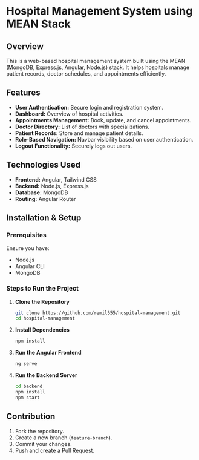 # Hospital Management System using MEAN Stack

## Overview

This is a web-based hospital management system built using the MEAN (MongoDB, Express.js, Angular, Node.js) stack. It helps hospitals manage patient records, doctor schedules, and appointments efficiently.

## Features

- **User Authentication:** Secure login and registration system.
- **Dashboard:** Overview of hospital activities.
- **Appointments Management:** Book, update, and cancel appointments.
- **Doctor Directory:** List of doctors with specializations.
- **Patient Records:** Store and manage patient details.
- **Role-Based Navigation:** Navbar visibility based on user authentication.
- **Logout Functionality:** Securely logs out users.

## Technologies Used

- **Frontend:** Angular, Tailwind CSS
- **Backend:** Node.js, Express.js
- **Database:** MongoDB
- **Routing:** Angular Router

## Installation & Setup

### Prerequisites

Ensure you have:

- Node.js
- Angular CLI
- MongoDB

### Steps to Run the Project

1. **Clone the Repository**
   ```sh
   git clone https://github.com/remil555/hospital-management.git
   cd hospital-management
   ```
2. **Install Dependencies**
   ```sh
   npm install
   ```
3. **Run the Angular Frontend**
   ```sh
   ng serve
   ```
4. **Run the Backend Server**
   ```sh
   cd backend
   npm install
   npm start
   ```

## Contribution

1. Fork the repository.
2. Create a new branch (`feature-branch`).
3. Commit your changes.
4. Push and create a Pull Request.
